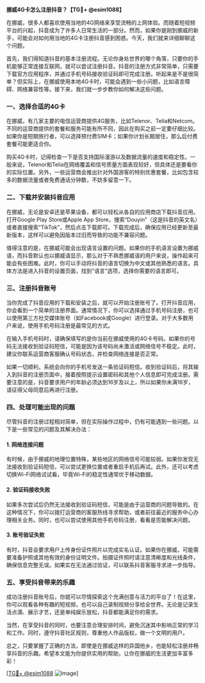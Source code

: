 **挪威4G卡怎么注册抖音？【TG💪+ @esim1088】**

在挪威，很多人都喜欢使用当地的4G网络来享受流畅的上网体验。而随着短视频平台的兴起，抖音成为了许多人日常生活的一部分。然而，如果你是刚到挪威的新手，可能会对如何用当地的4G卡注册抖音感到困惑。今天，我们就来详细聊聊这个问题。

首先，我们得知道抖音的基本注册流程。无论你身处世界的哪个角落，只要你的手机能够正常连接互联网，就可以尝试注册抖音。抖音的注册方式非常简单，只需要下载官方应用程序，并通过手机号码接收验证码即可完成注册。听起来是不是很简单？但实际上，在挪威使用本地4G卡时，可能会遇到一些小问题，比如语言障碍、网络兼容性等。接下来，我们就一步步教你如何解决这些问题。

### **一、选择合适的4G卡**

在挪威，有几家主要的电信运营商提供4G服务，比如Telenor、Telia和Netcom。不同的运营商提供的套餐和服务可能有所不同，因此在购买之前一定要仔细比较。如果你是短期旅行者，可以选择预付费SIM卡；如果你计划长期居住，那么后付费套餐可能更适合你。

购买4G卡时，记得检查一下是否支持国际漫游以及数据流量的速度和稳定性。一般来说，Telenor和Telia在网络覆盖和信号质量方面表现较好，但具体还是要看你的实际位置。另外，一些运营商会推出针对外国游客的特别优惠套餐，比如包含较多的数据流量或者免费通话分钟数，不妨多留意一下。

### **二、下载并安装抖音应用**

在挪威，无论是安卓还是苹果设备，都可以轻松从各自的应用商店下载抖音应用。打开Google Play Store或Apple App Store，搜索“Douyin”（这是抖音的英文名）或者直接搜索“TikTok”，然后点击下载即可。下载完成后，确保应用已经更新至最新版本，这样可以避免因版本过旧而导致的功能不兼容问题。

值得注意的是，在挪威可能会出现语言设置的问题。如果你的手机语言设置为挪威语，而抖音默认也以挪威语显示，那么对于不熟悉挪威语的用户来说，操作起来可能会有些困难。此时，你可以手动将抖音的语言切换为中文或其他熟悉的语言。具体方法是进入抖音的设置页面，找到“语言”选项，选择你需要的语言即可。

### **三、注册抖音账号**

当你完成了抖音应用的下载和安装之后，就可以开始注册账号了。打开抖音应用，你会看到一个简单的注册界面。通常情况下，你可以选择通过手机号码注册，也可以使用第三方社交媒体账号（如Facebook或Google）进行登录。对于大多数用户来说，使用手机号码注册是最常见的方式。

在输入手机号码时，请确保填写的是你当前在挪威使用的4G卡号码。如果你的号码无法接收到验证码短信，可能是因为该号码尚未激活或网络信号不稳定。此时，建议你联系运营商客服确认号码状态，并检查网络连接是否正常。

如果一切顺利，系统会向你的手机号发送一条验证码短信。收到验证码后，将其输入到抖音的注册页面中，接着按照提示设置密码和其他个人信息即可完成注册。需要注意的是，抖音要求用户的年龄必须达到16岁及以上，所以如果你未满16岁，请征得父母同意后再进行注册。

### **四、处理可能出现的问题**

尽管抖音的注册过程相对简单，但在实际操作过程中，仍有可能遇到一些问题。以下是一些常见的问题及其解决办法：

#### **1. 网络连接问题**
有时候，由于挪威的地理位置特殊，某些地区的网络信号可能较弱。如果你发现无法接收到验证码短信，可以尝试更换位置或者重启手机后再试。此外，还可以考虑切换Wi-Fi网络试试看，毕竟Wi-Fi的稳定性通常优于移动数据。

#### **2. 验证码接收失败**
如果多次尝试后仍然无法接收到验证码短信，可能是由于运营商的问题导致的。在这种情况下，你可以拨打运营商的客服热线寻求帮助，或者前往最近的服务中心办理相关业务。同时，也可以尝试使用其他手机号码注册，看看是否能解决问题。

#### **3. 账号验证失败**
有时，抖音会要求用户上传身份证件照片以完成实名认证。如果你在挪威，可能需要准备护照或其他有效的身份证明文件。拍摄证件照时请注意清晰度和光线条件，确保信息完整无误。如果实在无法通过验证，可以联系抖音客服寻求进一步指导。

### **五、享受抖音带来的乐趣**

成功注册抖音账号后，你就可以尽情探索这个充满创意与活力的平台了！在这里，你可以观看各种有趣的短视频，也可以自己录制视频分享给全世界。无论是记录生活点滴、展示才艺，还是单纯娱乐放松，抖音都能满足你的需求。

当然，在享受抖音的同时，也要注意合理安排时间，避免沉迷其中影响正常的学习和工作。同时，遵守抖音社区规则，尊重他人作品版权，做一个文明的用户。

总之，只要掌握了正确的方法，即使是在挪威这样的异国他乡，也能轻松注册并畅享抖音的乐趣。希望本文能为你提供实用的帮助，让你在挪威的生活更加丰富多彩！

[[TG💪+ @esim1088](https://t.me/s/esim1088) ![Image](https://i.postimg.cc/4NQfJmqS/Snipaste-2025-05-13-00-14-12.png)]